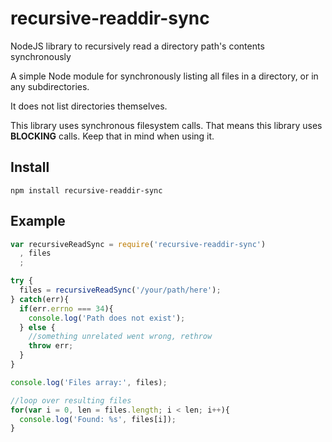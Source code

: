 recursive-readdir-sync
======================
NodeJS library to recursively read a directory path's contents synchronously

A simple Node module for synchronously listing all files in a directory, or in any subdirectories.

It does not list directories themselves.

This library uses synchronous filesystem calls. That means this library uses **BLOCKING** calls. Keep that in mind
when using it.

Install
-------

```
npm install recursive-readdir-sync
```

Example
-------
```javascript
var recursiveReadSync = require('recursive-readdir-sync')
  , files
  ;

try {
  files = recursiveReadSync('/your/path/here');
} catch(err){
  if(err.errno === 34){
    console.log('Path does not exist');
  } else {
    //something unrelated went wrong, rethrow
    throw err;
  }
}

console.log('Files array:', files);

//loop over resulting files
for(var i = 0, len = files.length; i < len; i++){
  console.log('Found: %s', files[i]);
}
```
